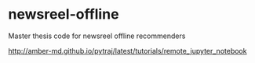 # newsreel-offline
Master thesis code for newsreel offline recommenders

http://amber-md.github.io/pytraj/latest/tutorials/remote_jupyter_notebook
